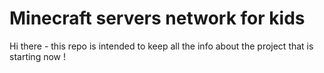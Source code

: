 # Minecraft servers network for kids
Hi there - this repo is intended to keep all the info about the project that is starting now !
